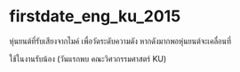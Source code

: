 # firstdate_eng_ku_2015

หุ่นยนต์ที่รับเสียงจากไมค์ เพื่อวัดระดับความดัง หากดังมากพอหุ่นยนต์จะเคลื่อนที่

ใช้ในงานรับน้อง (วันแรกพบ คณะวิศวกรรมศาสตร์ KU) 
